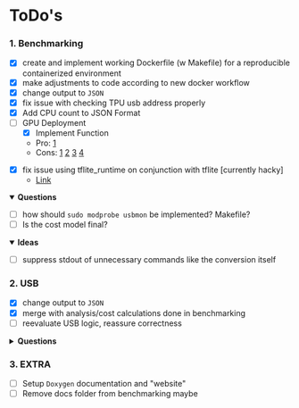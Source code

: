 # ToDo's

### 1. Benchmarking
* [X] create and implement working Dockerfile (w Makefile) for a reproducible containerized environment
* [X] make adjustments to code according to new docker workflow
* [X] change output to `JSON`
* [X] fix issue with checking TPU usb address properly
* [X] Add CPU count to JSON Format
* [ ] GPU Deployment
  - [X] Implement Function
  - Pro:
  [1](https://github.com/tensorflow/tensorflow/issues/52155#issuecomment-931498450)
  - Cons:
  [1](https://www.tensorflow.org/lite/performance/delegates)
  [2](https://github.com/tensorflow/tensorflow/issues/40706#issuecomment-648456999)
  [3](https://github.com/tensorflow/tensorflow/issues/34536#issuecomment-565632906)
  [4](https://github.com/tensorflow/tensorflow/issues/31377#issuecomment-519331496)

- [X] fix issue using tflite_runtime on conjunction with tflite [currently hacky]
  * [Link](https://github.com/ultralytics/yolov5/issues/5709)

<details open>
<summary>
<b> Questions </b>
</summary>

- [ ] how should `sudo modprobe usbmon` be implemented? Makefile?
- [ ] Is the cost model final?

</details>

<details open>
<summary>
<b> Ideas </b>
</summary>

- [ ] suppress stdout of unnecessary commands like the conversion itself
</details>

### 2. USB
- [X] change output to `JSON`
- [X] merge with analysis/cost calculations done in benchmarking
- [ ] reevaluate USB logic, reassure correctness

<details closed>
<summary>
<b> Questions </b>
</summary>
</details>

### 3. EXTRA
* [ ] Setup `Doxygen` documentation and "website"
* [ ] Remove docs folder from benchmarking maybe

